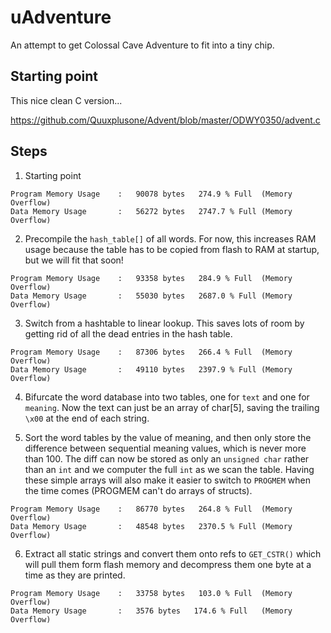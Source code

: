 # uAdventure

An attempt to get Colossal Cave Adventure to fit into a tiny chip.  

## Starting point

This nice clean C version...

https://github.com/Quuxplusone/Advent/blob/master/ODWY0350/advent.c

## Steps

1. Starting point

```
Program Memory Usage 	:	90078 bytes   274.9 % Full	(Memory Overflow)
Data Memory Usage 		:	56272 bytes   2747.7 % Full	(Memory Overflow)
```

2. Precompile the `hash_table[]` of all words. For now, this increases RAM usage because the table has to be copied from flash to RAM at startup, but we will fit that soon!

```
Program Memory Usage 	:	93358 bytes   284.9 % Full	(Memory Overflow)
Data Memory Usage 		:	55030 bytes   2687.0 % Full	(Memory Overflow)	
```

3. Switch from a hashtable to linear lookup. This saves lots of room by getting rid of all the dead entries in the hash table. 

```
Program Memory Usage 	:	87306 bytes   266.4 % Full	(Memory Overflow)
Data Memory Usage 		:	49110 bytes   2397.9 % Full	(Memory Overflow)
```

4. Bifurcate the word database into two tables, one for `text` and one for `meaning`. Now the text can just be an array of char[5], saving the trailing `\x00` at the end of each string.
 
5. Sort the word tables by the value of meaning, and then only store the difference between sequential meaning values, which is never more than 100. The diff can now be stored as only an `unsigned char` rather than an `int` and we computer the full `int` as we scan the table. Having these simple arrays will also make it easier to switch to `PROGMEM` when the time comes (PROGMEM can't do arrays of structs). 

```
Program Memory Usage 	:	86770 bytes   264.8 % Full	(Memory Overflow)
Data Memory Usage 		:	48548 bytes   2370.5 % Full	(Memory Overflow)
```

6. Extract all static strings and convert them onto refs to `GET_CSTR()` which will pull them form flash memory and decompress them one byte at a time as they are printed.

```
Program Memory Usage 	:	33758 bytes   103.0 % Full	(Memory Overflow)
Data Memory Usage 		:	3576 bytes   174.6 % Full	(Memory Overflow)
```
  